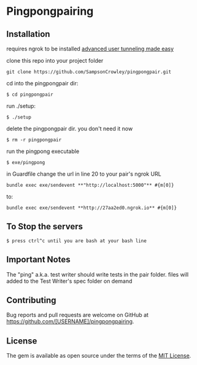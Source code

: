 # Pingpongpairing

## Installation

requires ngrok to be installed
[advanced user tunneling made easy](https://ngrok.com/download)

clone this repo into your project folder

```git
git clone https://github.com/SampsonCrowley/pingpongpair.git
```

cd into the pingpongpair dir:

    $ cd pingpongpair

run ./setup:

    $ ./setup

delete the pingpongpair dir. you don't need it now

    $ rm -r pingpongpair

run the pingpong executable

    $ exe/pingpong

in Guardfile change the url in line 20 to your pair's ngrok URL

  `bundle exec exe/sendevent **"http://localhost:5000"** #{m[0]}`

to:

  `bundle exec exe/sendevent **http://27aa2ed0.ngrok.io** #{m[0]}`


## To Stop the servers

    $ press ctrl^c until you are bash at your bash line

## Important Notes

The "ping" a.k.a. test writer should write tests in the pair folder.
files will added to the Test Writer's spec folder on demand

## Contributing

Bug reports and pull requests are welcome on GitHub at https://github.com/[USERNAME]/pingpongpairing.


## License

The gem is available as open source under the terms of the [MIT License](http://opensource.org/licenses/MIT).

